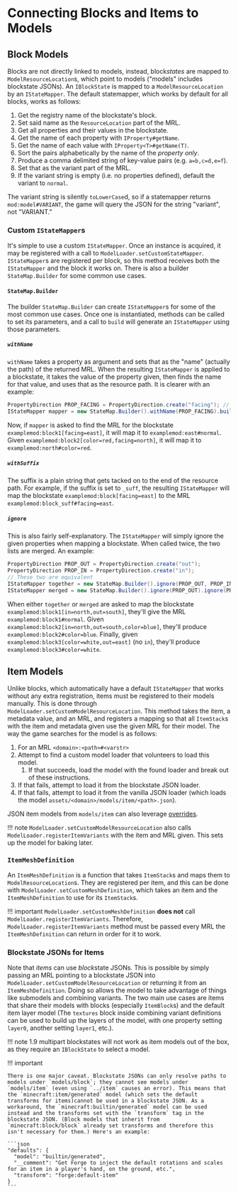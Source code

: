 Connecting Blocks and Items to Models
=====================================

Block Models
------------

Blocks are not directly linked to models, instead, block*states* are mapped to `ModelResourceLocation`s, which point to models ("models" includes blockstate JSONs). An `IBlockState` is mapped to a `ModelResourceLocation` by an `IStateMapper`. The default statemapper, which works by default for all blocks, works as follows:

1. Get the registry name of the blockstate's block.
2. Set said name as the `ResourceLocation` part of the MRL.
3. Get all properties and their values in the blockstate.
4. Get the name of each property with `IProperty#getName`.
5. Get the name of each value with `IProperty<T>#getName(T)`.
6. Sort the pairs alphabetically by the name of the *property only*.
7. Produce a comma delimited string of key-value pairs (e.g. `a=b,c=d,e=f`).
8. Set that as the variant part of the MRL.
9. If the variant string is empty (i.e. no properties defined), default the variant to `normal`.

The variant string is silently `toLowerCase`d, so if a statemapper returns `mod:model#VARIANT`, the game will query the JSON for the string "variant", not "VARIANT."

### Custom `IStateMapper`s

It's simple to use a custom `IStateMapper`. Once an instance is acquired, it may be registered with a call to `ModelLoader.setCustomStateMapper`. `IStateMapper`s are registered per block, so this method receives both the `IStateMapper` and the block it works on. There is also a builder `StateMap.Builder` for some common use cases.

#### `StateMap.Builder`

The builder `StateMap.Builder` can create `IStateMapper`s for some of the most common use cases. Once one is instantiated, methods can be called to set its parameters, and a call to `build` will generate an `IStateMapper` using those parameters.

##### `withName`

`withName` takes a property as argument and sets that as the "name" (actually the path) of the returned MRL. When the resulting `IStateMapper` is applied to a blockstate, it takes the value of the property given, then finds the name for that value, and uses that as the resource path. It is clearer with an example:

```java
PropertyDirection PROP_FACING = PropertyDirection.create("facing"); // Start with a property
IStateMapper mapper = new StateMap.Builder().withName(PROP_FACING).build(); // Use the builder
```

Now, if `mapper` is asked to find the MRL for the blockstate `examplemod:block1[facing=east]`, it will map it to `examplemod:east#normal`. Given `examplemod:block2[color=red,facing=north]`, it will map it to `examplemod:north#color=red`.

##### `withSuffix`

The suffix is a plain string that gets tacked on to the end of the resource path. For example, if the suffix is set to `_suff`, the resulting `IStateMapper` will map the blockstate `examplemod:block[facing=east]` to the MRL `examplemod:block_suff#facing=east`.

##### `ignore`

This is also fairly self-explanatory. The `IStateMapper` will simply ignore the given properties when mapping a blockstate. When called twice, the two lists are merged. An example:

```java
PropertyDirection PROP_OUT = PropertyDirection.create("out");
PropertyDirection PROP_IN = PropertyDirection.create("in");
// These two are equivalent
IStateMapper together = new StateMap.Builder().ignore(PROP_OUT, PROP_IN).build();
IStateMapper merged = new StateMap.Builder().ignore(PROP_OUT).ignore(PROP_IN).build();
```

When either `together` or `merged` are asked to map the blockstate `examplemod:block1[in=north,out=south]`, they'll give the MRL `examplemod:block1#normal`. Given `examplemod:block2[in=north,out=south,color=blue]`, they'll produce `examplemod:block2#color=blue`. Finally, given `examplemod:block3[color=white,out=east]` (no `in`), they'll produce `examplemod:block3#color=white`.

Item Models
-----------

Unlike blocks, which automatically have a default `IStateMapper` that works without any extra registration, items must be registered to their models manually. This is done through `ModelLoader.setCustomModelResourceLocation`. This method takes the item, a metadata value, and an MRL, and registers a mapping so that all 	`ItemStack`s with the item and metadata given use the given MRL for their model. The way the game searches for the model is as follows:

1. For an MRL `<domain>:<path>#<varstr>`
2. Attempt to find a custom model loader that volunteers to load this model.
   1. If that succeeds, load the model with the found loader and break out of these instructions.
3. If that fails, attempt to load it from the blockstate JSON loader.
4. If that fails, attempt to load it from the vanilla JSON loader (which loads the model `assets/<domain>/models/item/<path>.json`).

JSON item models from `models/item` can also leverage [overrides][].

!!! note
    `ModelLoader.setCustomModelResourceLocation` also calls `ModelLoader.registerItemVariants` with the item and MRL given. This sets up the model for baking later.

### `ItemMeshDefinition`

An `ItemMeshDefinition` is a function that takes `ItemStack`s and maps them to `ModelResourceLocation`s. They are registered per item, and this can be done with `ModelLoader.setCustomMeshDefinition`, which takes an item and the `ItemMeshDefinition` to use for its `ItemStack`s.

!!! important
    `ModelLoader.setCustomMeshDefinition` **does not** call `ModelLoader.registerItemVariants`. Therefore, `ModelLoader.registerItemVariants` method must be passed every MRL the `ItemMeshDefinition` can return in order for it to work.

### Blockstate JSONs for Items

Note that *items* can use *block*state JSONs. This is possible by simply passing an MRL pointing to a blockstate JSON into `ModelLoader.setCustomModelResourceLocation` or returning it from an `ItemMeshDefinition`. Doing so allows the model to take advantage of things like submodels and combining variants. The two main use cases are items that share their models with blocks (especially `ItemBlock`s) and the default item layer model (The `textures` block inside combining variant definitions can be used to build up the layers of the model, with one property setting `layer0`, another setting `layer1`, etc.).

!!! note
    1.9 multipart blockstates will not work as item models out of the box, as they require an `IBlockState` to select a model.

!!! important
    
    There is one major caveat. Blockstate JSONs can only resolve paths to models under `models/block`; they cannot see models under `models/item` (even using `../item` causes an error). This means that the `minecraft:item/generated` model (which sets the default transforms for items)cannot be used in a blockstate JSON. As a workaround, the `minecraft:builtin/generated` model can be used instead and the transforms set with the `transform` tag in the blockstate JSON. (Block models that inherit from `minecraft:block/block` already set transforms and therefore this isn't necessary for them.) Here's an example:
    
    ```json
    "defaults": {
      "model": "builtin/generated",
      "__comment": "Get Forge to inject the default rotations and scales for an item in a player's hand, on the ground, etc.",
      "transform": "forge:default-item"
    }
    ```

[blockstate JSONs]: blockstates/introduction.md
[overrides]: overrides.md
